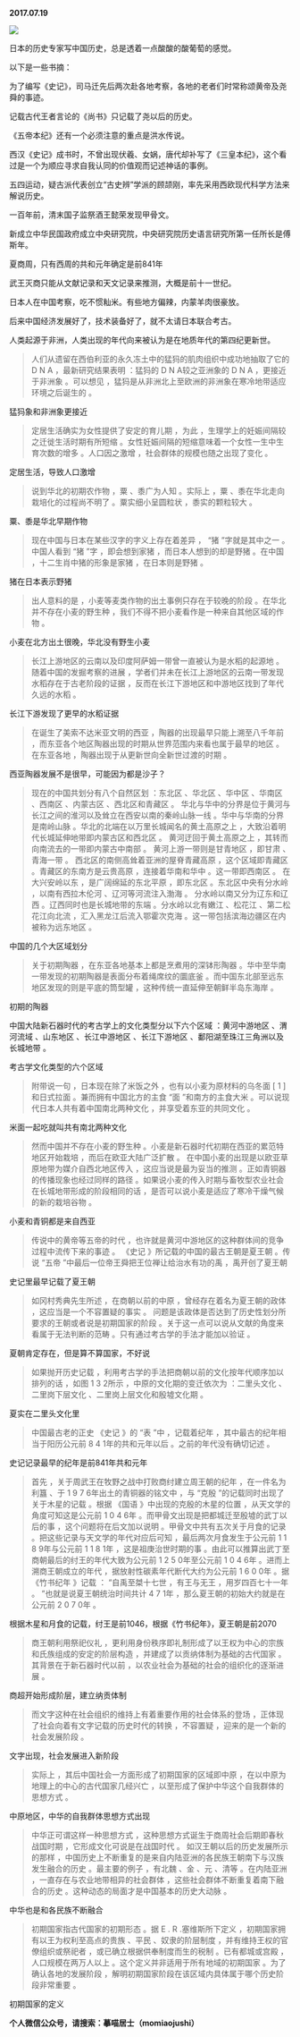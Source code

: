 
          
            
**2017.07.19**



![](img/51001-6015776a6be9ebb8.jpg)




日本的历史专家写中国历史，总是透着一点酸酸的酸葡萄的感觉。

以下是一些书摘：

为了编写《史记》，司马迁先后两次赴各地考察，各地的老者们时常称颂黄帝及尧舜的事迹。

记载古代王者言论的《尚书》只记载了尧以后的历史。

《五帝本纪》还有一个必须注意的重点是洪水传说。

西汉《史记》成书时，不曾出现伏羲、女娲，唐代却补写了《三皇本纪》，这个看过是一个为顺应寻求自我认同的价值观而记述神话的事例。

五四运动，疑古派代表创立“古史辨”学派的顾颉刚，率先采用西欧现代科学方法来解说历史。

一百年前，清末国子监祭酒王懿荣发现甲骨文。

新成立中华民国政府成立中央研究院，中央研究院历史语言研究所第一任所长是傅斯年。

夏商周，只有西周的共和元年确定是前841年

武王灭商只能从文献记录和天文记录来推测，大概是前十一世纪。

日本人在中国考察，吃不惯籼米。有些地方偏辣，内蒙羊肉很豪放。

后来中国经济发展好了，技术装备好了，就不太请日本联合考古。

人类起源于非洲，人类出现的年代向来被认为是在地质年代的第四纪更新世。
>人们从遗留在西伯利亚的永久冻土中的猛犸的肌肉组织中成功地抽取了它的 D N A ，最新研究结果表明 ：猛犸的 D N A较之亚洲象的 D N A ，更接近于非洲象 。可以想见 ，猛犸是从非洲北上至欧洲的非洲象在寒冷地带适应环境之后诞生的 。



猛犸象和非洲象更接近
>定居生活确实为女性提供了安定的育儿期 ，为此 ，生理学上的妊娠间隔较之迁徙生活时期有所短缩 。女性妊娠间隔的短缩意味着一个女性一生中生育次数的增多 。人口因之激增 ，社会群体的规模也随之出现了变化 。



定居生活，导致人口激增
>说到华北的初期农作物 ，粟 、黍广为人知 。实际上 ，粟 、黍在华北走向栽培化的过程尚不明了 。粟实细小呈圆粒状 ，黍实的颗粒较大 。



粟、黍是华北早期作物
>现在中国与日本在某些汉字的字义上存在着差异 ， “猪 ”字就是其中之一 。中国人看到 “猪 ”字 ，即会想到家猪 ，而日本人想到的却是野猪 。在中国 ，十二生肖中猪的形象是家猪 ，在日本则是野猪 。



猪在日本表示野猪
>出人意料的是 ，小麦等麦类作物的出土事例只存在于较晚的阶段 。在华北并不存在小麦的野生种 ，我们不得不把小麦看作是一种来自其他区域的作物 。



小麦在北方出土很晚，华北没有野生小麦
>长江上游地区的云南以及印度阿萨姆一带曾一直被认为是水稻的起源地 。随着中国的发掘考察的进展 ，学者们并未在长江上游地区的云南一带发现水稻存在于古老阶段的证据 ，反而在长江下游地区和中游地区找到了年代久远的水稻 。



长江下游发现了更早的水稻证据
>在诞生了美索不达米亚文明的西亚 ，陶器的出现最早只能上溯至八千年前 ，而东亚各个地区陶器出现的时期从世界范围内来看也属于最早的地区 。在东亚各地 ，陶器出现于从更新世向全新世过渡的时期 。



西亚陶器发展不是很早，可能因为都是沙子？
>现在的中国共划分有八个自然区划 ：东北区 、华北区 、华中区 、华南区 、西南区 、内蒙古区 、西北区和青藏区 。
华北与华中的分界是位于黄河与长江之间的淮河以及耸立在西安以南的秦岭山脉一线 。华中与华南的分界是南岭山脉 。华北的北端在以万里长城闻名的黄土高原之上 ，大致沿着明代长城延伸地带即内蒙古区和西北区 。
黄河迂回于黄土高原之上 ，其转而向南流去的一带即内蒙古中南部 。
黄河上游一带则是甘青地区 ，即甘肃 、青海一带 。
西北区的南侧高耸着亚洲的屋脊青藏高原 ，这个区域即青藏区 。青藏区的东南方是云贵高原 ，连接着华南和华中 。这一带即西南区 。
在大兴安岭以东 ，是广阔绵延的东北平原 ，即东北区 。东北区中央有分水岭 ，以南有西拉木伦河 、辽河等河流注入渤海 。
分水岭以南又分为辽东和辽西 。辽西同时也是长城地带的东端 。分水岭以北有嫩江 、松花江 、第二松花江向北流 ，汇入黑龙江后流入鄂霍次克海 。这一带包括滨海边疆区在内被称为远东地区 。



中国的几个大区域划分
>关于初期陶器 ，在东亚各地基本上都是烹煮用的深钵形陶器 。华中至华南一带发现的初期陶器是表面分布着绳席纹的圜底釜 。而中国东北部至远东地区发现的则是平底的筒型罐 ，这种传统一直延伸至朝鲜半岛东海岸 。



初期的陶器

中国大陆新石器时代的考古学上的文化类型分以下六个区域 ：黄河中游地区 、渭河流域 、山东地区 、长江中游地区 、长江下游地区 、鄱阳湖至珠江三角洲以及长城地带 。

考古学文化类型的六个区域
>附带说一句 ，日本现在除了米饭之外 ，也有以小麦为原材料的乌冬面 [ 1 ]和日式拉面 。兼而拥有中国北方的主食 “面 ”和南方的主食大米 。可以说现代日本人共有着中国南北两种文化 ，并享受着东亚的共同文化 。



米面一起吃就叫共有南北两种文化
>然而中国并不存在小麦的野生种 。小麦是新石器时代初期在西亚的累范特地区开始栽培 ，而后在欧亚大陆广泛扩散 。
在中国小麦的出现是以欧亚草原地带为媒介自西北地区传入 ，这应当说是最为妥当的推测 。正如青铜器的传播现象也经过同样的路径 。如果说小麦的传入时期与畜牧型农业社会在长城地带形成的阶段相同的话 ，是否可以说小麦是适应了寒冷干燥气候的新的栽培谷物 。



小麦和青铜都是来自西亚
>传说中的黄帝等五帝的时代 ，也许就是黄河中游地区的这种群体间的竞争过程中流传下来的事迹 。
《史记 》所记载的中国的最古王朝是夏王朝 。传说 “五帝 ”中最后一位帝王舜把王位禅让给治水有功的禹 ，禹开创了夏王朝



史记里最早记载了夏王朝
>如冈村秀典先生所述 ，在商朝以前的中原 ，曾经存在着名为夏王朝的政体 ，这应当是一个不容置疑的事实 。
问题是该政体是否达到了历史性划分所要求的王朝或者说是初期国家的阶段 。关于这一点可以说从文献的角度来看属于无法判断的范畴 。只有通过考古学的手法才能加以验证 。



夏朝肯定存在，但是算不算国家，不好说
>如果抛开历史记载 ，利用考古学的手法把商朝以前的文化按年代顺序加以排列的话 ，如图 1 3 2所示 ，中原的文化期的变迁依次为 ：二里头文化 、二里岗下层文化 、二里岗上层文化和殷墟文化期 。



夏实在二里头文化里
>中国最古老的正史 《史记 》的 “表 ”中 ，记载着纪年 ，其中最古的纪年相当于阳历公元前 8 4 1年的共和元年以后 。之前的年代没有确切记述 。



史记记录最早的纪年是前841年共和元年
>首先 ，关于周武王在牧野之战中打败商纣建立周王朝的纪年 ，在一件名为利簋 、于 1 9 7 6年出土的青铜器的铭文中 ，与 “克殷 ”的记载同时出现了关于木星的记载 。根据 《国语 》中出现的克殷的木星的位置 ，从天文学的角度可知这是公元前 1 0 4 6年 。而甲骨文出现是把都城迁至殷墟的武丁以后的事 ，这个问题将在后文加以说明 。甲骨文中共有五次关于月食的记录 。把这些记录与天文学的年代对应后可知 ，最后两次月食发生于公元前 1 1 8 9年与公元前 1 1 8 1年 ，这是祖庚治世时期的事 。由此可以推算出武丁至商朝最后的纣王的年代大致为公元前 1 2 5 0年至公元前 1 0 4 6年 。进而上溯商王朝成立的年代 ，据放射性碳素年代断代大约为公元前 1 6 0 0年 。据 《竹书纪年 》记载 ： “自禹至桀十七世 ，有王与无王 ，用岁四百七十一年 。 ”也就是说夏王朝统治时间共计 4 7 1年 ，那么夏王朝的初始大约就是在公元前 2 0 7 0年 。



根据木星和月食的记载，纣王是前1046，根据《竹书纪年》，夏王朝是前2070
>商王朝利用祭祀仪礼 ，更利用身份秩序即礼制形成了以王权为中心的宗族和氏族组成的安定的阶层构造 ，并建成了以贡纳体制为基础的古代国家 。其背景在于新石器时代以前 ，以农业社会为基础的社会的组织化的逐渐进展 。



商超开始形成阶层，建立纳贡体制
>而文字这种在社会组织的维持上有着重要作用的社会体系的登场 ，正体现了社会向着有文字记载的历史时代的转换 ，不容置疑 ，迎来的是一个新的社会发展阶段 。



文字出现，社会发展进入新阶段
>实际上 ，其后中国社会一方面形成了初期国家的区域即中原 ，在以中原为地理上的中心的古代国家几经兴亡 ，以至形成了保护中华这个自我群体的思想方式 。



中原地区，中华的自我群体思想方式出现
>中华正可谓这样一种思想方式 ，这种思想方式诞生于商周社会后期即春秋战国时期 ，它形成文化可说是在战国时代 。
如汉王朝以后的历史发展所示的那样 ，中国历史上不断重复的是来自内陆亚洲的各民族王朝南下与汉族发生融合的历史 。最主要的例子 ，有北魏 、金 、元 、清等 。在内陆亚洲 ，一直存在与农业地带相异的社会群体 ，这些社会群体不断重复着南下融合的历史 。这种动态的局面才是中国基本的历史大动脉 。



中华也是和各民族不断融合
>初期国家指古代国家的初期形态 。据 E . R .塞维斯所下定义 ，初期国家拥有以王为权利至高点的贵族 、平民 、奴隶的阶层制度 ，并有维持王权的官僚组织或祭祀者 ，或已确立根据供奉制度而生的税制 。已有都城或宫殿 ，人口规模在两万人以上 。这个定义并非适用于所有地域的初期国家 。为了确认各地的发展阶段 ，解明初期国家阶段在该区域内具体属于哪个历史阶段非常重要 。



初期国家的定义


**个人微信公众号，请搜索：摹喵居士（momiaojushi）**

          
        